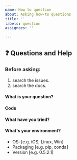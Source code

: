 ```yaml
---
name: How to question
about: Asking how-to questions
title: ''
labels: question
assignees: ''

---
```


## ❓ Questions and Help

### Before asking:

1. search the issues.
2. search the docs.

<!-- If you still can't find what you need: -->

#### What is your question?

#### Code

<!-- Please paste a code snippet if your question requires it! -->

#### What have you tried?

#### What's your environment?

- OS: [e.g. iOS, Linux, Win]
- Packaging [e.g. pip, conda]
- Version [e.g. 0.5.2.1]
